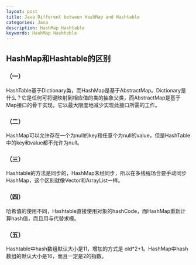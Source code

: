 ```yaml
---
layout: post
title: Java Different between HashMap and Hashtable
categories: Java
description: HashMap Hashtable
keywords: HashMap Hashtable
---
```


## HashMap和Hashtable的区别

### （一）

HashTable基于Dictionary类，而HashMap是基于AbstractMap。Dictionary是什么？它是任何可将键映射到相应值的类的抽象父类，而AbstractMap是基于Map接口的骨干实现，它以最大限度地减少实现此接口所需的工作。

### （二）

HashMap可以允许存在一个为null的key和任意个为null的value，但是HashTable中的key和value都不允许为null。

### （三）

Hashtable的方法是同步的，HashMap未经同步，所以在多线程场合要手动同步HashMap，这个区别就像Vector和ArrayList一样。

### （四）

哈希值的使用不同，Hashtable直接使用对象的hashCode，而HashMap重新计算hash值，而且用与代替求模。

### （五）

Hashtable中hash数组默认大小是11，增加的方式是 old*2+1。HashMap中hash数组的默认大小是16，而且一定是2的指数。
